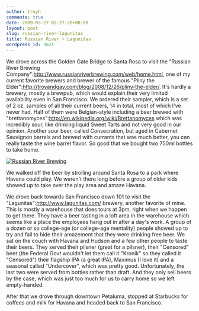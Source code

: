 ```yaml
---
author: troyh
comments: true
date: 2009-03-27 02:27:20+00:00
layout: post
slug: russian-river-lagunitas
title: Russian River + Lagunitas
wordpress_id: 3621
---
```


We drove across the Golden Gate Bridge to Santa Rosa to visit the "Russian River Brewing Company":http://www.russianriverbrewing.com/web/home.html, one of my current favorite brewers and brewer of the famous "Pliny the Elder":http://troyandgay.com/blog/2008/12/26/pliny-the-elder/. It's hardly a brewery, mostly a brewpub, which would explain their very limited availability even in San Francisco. We ordered their sampler, which is a set of 2 oz. samples of all their current beers, 14 in total, most of which I've never had. Half of them were Belgian-style including a beer brewed with "brettanomyces":http://en.wikipedia.org/wiki/Brettanomyces which was incredibly sour, like drinking liquid Sweet Tarts and not very good in our opinion. Another sour beer, called Consecration, but aged in Cabernet Sauvignon barrels and brewed with currants that was much better, you can really taste the wine barrel flavor. So good that we bought two 750ml bottles to take home.

[![Russian River Brewing](http://farm4.static.flickr.com/3545/3388957968_7439b75b56.jpg)](http://www.flickr.com/photos/troyh/3388957968/)

<!-- more -->

We walked off the beer by strolling around Santa Rosa to a park where Havana could play. We weren't there long before a group of older kids showed up to take over the play area and amaze Havana.

We drove back towards San Francisco down 101 to visit the "Lagunitas":http://www.lagunitas.com/ brewery, another favorite of mine. This is mostly a warehouse that does tours at 3pm, right when we happen to get there. They have a beer tasting in a loft area in the warehouse which seems like a place the employees hang out in after a day's work. A group of a dozen or so college-age (or college-age mentality) people showed up to try and fail to hide their amazement that they were drinking free beer. We sat on the couch with Havana and Hudson and a few other people to taste their beers. They served their pilsner (great for a pilsner), their "Censored" beer (the Federal Govt wouldn't let them call it "Kronik" so they called it "Censored") their flagship IPA (a great IPA), Maximus (I love it) and a seasonal called "Undercover", which was pretty good. Unfortunately, the last two were served from bottles rather than draft. And they only sell beers by the case, which was just too much for us to carry home so we left empty-handed.

After that we drove through downtown Petaluma, stopped at Starbucks for coffees and milk for Havana and headed back to San Francisco.
